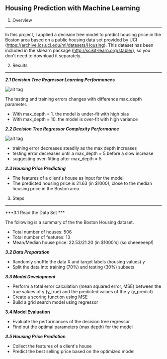 
## **Housing Prediction with Machine Learning**


1. Overview
-----------
In this project, I applied a decision tree model to predict housing price in the Boston area based on a public housing data set provided by UCI (https://archive.ics.uci.edu/ml/datasets/Housing). This dataset has been included in the sklearn package (http://scikit-learn.org/stable/), so you don't need to download it separately. 


2. Results
--------------
***2.1 Decision Tree Regressor Learning Performances***

![alt tag](https://cloud.githubusercontent.com/assets/17630430/13905240/19d58276-ee88-11e5-839c-7bba73413dd5.png "Decision Tree Errors")

The testing and training errors changes with difference max_depth parameter. 

 - With max_depth = 1. the model is under-fit with high bias
 - With max_depth = 10. the model is over-fit with high variance


***2.2 Decision Tree Regressor Complexity Performance***

![alt tag](https://cloud.githubusercontent.com/assets/17630430/13905246/4a5f5cd2-ee88-11e5-8d00-48ab73350785.png "Decision Tree Complexity Performance")  

- training error decreases steadily as the max depth increases
- testing error decreases until a max_depth = 5 before a slow increase
- suggesting over-fitting after max_depth = 5


***2.3 Housing Price Predicting***

- The features of a client's house as input for the model
- The predicted housing price is 21.63 (in $1000), close to the median housing price in the Boston area.


3. Steps
-------------
***3.1 Read the Data Set ***

The following is a summary of the the Boston Housing dataset.

-  Total number of houses: 506
- Total number of features: 13
- Mean/Median house price: 22.53/21.20 (in $1000's) (so cheeeeeep!)

***3.2 Data Preparation***

- Randomly shuffle the data X and target labels (housing values) y
- Split the data into training (70%) and testing (30%) subsets

***3.3 Model Development***

- Perform a total error calculation (mean squared error, MSE) between the true values of y (y_true) and the predicted values of the y (y_predict)
- Create a scoring function using MSE
- Build a grid search model using regressor

**3.4 Model Evaluation**

- Evaluate the performances of the decision tree regressor
- Find out the optimal parameters (max depth) for the model

***3.5 Housing Price Prediction***

- Collect the features of a client's house 
- Predict the best selling price based on the optimized model








